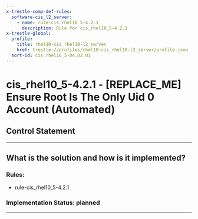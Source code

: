 ```yaml
---
x-trestle-comp-def-rules:
  software-cis_l2_server:
    - name: rule-cis_rhel10_5-4.2.1
      description: Rule for cis_rhel10_5-4.2.1
x-trestle-global:
  profile:
    title: rhel10-cis_rhel10-l2_server
    href: trestle://profiles/rhel10-cis_rhel10-l2_server/profile.json
  sort-id: cis_rhel10_5-04.02.01
---
```


# cis_rhel10_5-4.2.1 - \[REPLACE_ME\] Ensure Root Is The Only Uid 0 Account (Automated)

## Control Statement

______________________________________________________________________

## What is the solution and how is it implemented?

<!-- For implementation status enter one of: implemented, partial, planned, alternative, not-applicable -->

<!-- Note that the list of rules under ### Rules: is read-only and changes will not be captured after assembly to JSON -->

<!-- Add control implementation description here for control: cis_rhel10_5-4.2.1 -->

### Rules:

  - rule-cis_rhel10_5-4.2.1

### Implementation Status: planned

______________________________________________________________________
